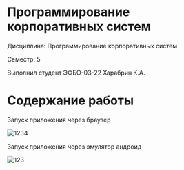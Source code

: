 # Программирование корпоративных систем
Дисциплина: Программирование корпоративных систем

Семестр: 5

Выполнил студент ЭФБО-03-22 Харабрин К.А.

# Содержание работы

Запуск приложения через браузер

![1234](https://github.com/user-attachments/assets/687e5dd9-5ba4-448d-a65e-d4c390d0c8f0)

Запуск приложения через эмулятор андроид

![123](https://github.com/user-attachments/assets/47683eb6-9a25-466d-80de-db09000afa39)
